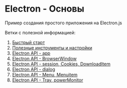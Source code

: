 # Electron - Основы
Пример создания простого приложения на Electron.js

Ветки с полезной информацией:
1. [Быстрый старт]
2. [Полезные инструменты и настройки]
3. [Electron API - app]
4. [Electron API - BrowserWindow]
5. [Electron API - session, Cookies, DownloadItem]
6. [Electron API - dialog]
7. [Electron API - Menu, Menuitem]
8. [Electron API - Tray, powerMonitor]

[Быстрый старт]: https://github.com/NetWorkRoom/electron-start/tree/start 
[Полезные инструменты и настройки]: https://github.com/NetWorkRoom/electron-start/tree/tools
[Electron API - app]: https://github.com/NetWorkRoom/electron-start/tree/app
[Electron API - BrowserWindow]: https://github.com/NetWorkRoom/electron-start/tree/browserwindow
[Electron API - session, Cookies, DownloadItem]: https://github.com/NetWorkRoom/electron-start/tree/session
[Electron API - dialog]: https://github.com/NetWorkRoom/electron-start/tree/dialog
[Electron API - Menu, Menuitem]: https://github.com/NetWorkRoom/electron-start/tree/menu
[Electron API - Tray, powerMonitor]: https://github.com/NetWorkRoom/electron-start/tree/tray
